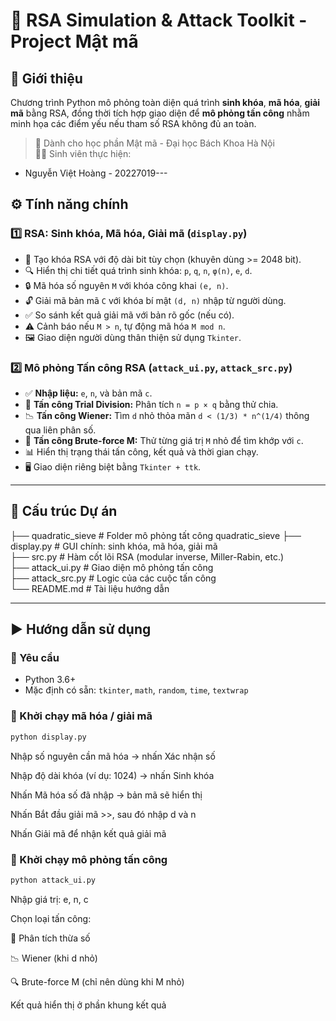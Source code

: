 # 🔐 RSA Simulation & Attack Toolkit - Project Mật mã
## 📘 Giới thiệu

Chương trình Python mô phỏng toàn diện quá trình **sinh khóa**, **mã hóa**, **giải mã** bằng RSA, đồng thời tích hợp giao diện để **mô phỏng tấn công** nhằm minh họa các điểm yếu nếu tham số RSA không đủ an toàn.

> 📌 Dành cho học phần Mật mã - Đại học Bách Khoa Hà Nội  
> 👨‍🎓 Sinh viên thực hiện:
- Nguyễn Việt Hoàng - 20227019---

## ⚙️ Tính năng chính

### 1️⃣ RSA: Sinh khóa, Mã hóa, Giải mã (`display.py`)
- 🔑 Tạo khóa RSA với độ dài bit tùy chọn (khuyên dùng >= 2048 bit).
- 🔍 Hiển thị chi tiết quá trình sinh khóa: `p`, `q`, `n`, `φ(n)`, `e`, `d`.
- 🔒 Mã hóa số nguyên `M` với khóa công khai `(e, n)`.
- 🔓 Giải mã bản mã `C` với khóa bí mật `(d, n)` nhập từ người dùng.
- ✅ So sánh kết quả giải mã với bản rõ gốc (nếu có).
- ⚠️ Cảnh báo nếu `M > n`, tự động mã hóa `M mod n`.
- 🖼️ Giao diện người dùng thân thiện sử dụng `Tkinter`.

### 2️⃣ Mô phỏng Tấn công RSA (`attack_ui.py`, `attack_src.py`)
- ✅ **Nhập liệu:** `e`, `n`, và bản mã `c`.
- 🔨 **Tấn công Trial Division:** Phân tích `n = p × q` bằng thử chia.
- 📉 **Tấn công Wiener:** Tìm `d` nhỏ thỏa mãn `d < (1/3) * n^(1/4)` thông qua liên phân số.
- 🧪 **Tấn công Brute-force M:** Thử từng giá trị `M` nhỏ để tìm khớp với `c`.
- 📊 Hiển thị trạng thái tấn công, kết quả và thời gian chạy.
- 🖥️ Giao diện riêng biệt bằng `Tkinter + ttk`.

---

## 📁 Cấu trúc Dự án

├── quadratic_sieve # Folder mô phỏng tất công quadratic_sieve
├── display.py # GUI chính: sinh khóa, mã hóa, giải mã  
├── src.py # Hàm cốt lõi RSA (modular inverse, Miller-Rabin, etc.)  
├── attack_ui.py # Giao diện mô phỏng tấn công  
├── attack_src.py # Logic của các cuộc tấn công  
└── README.md # Tài liệu hướng dẫn



---

## ▶️ Hướng dẫn sử dụng

### 🔧 Yêu cầu
- Python 3.6+
- Mặc định có sẵn: `tkinter`, `math`, `random`, `time`, `textwrap`

### 🧪 Khởi chạy mã hóa / giải mã
```bash
python display.py
```
Nhập số nguyên cần mã hóa → nhấn Xác nhận số

Nhập độ dài khóa (ví dụ: 1024) → nhấn Sinh khóa

Nhấn Mã hóa số đã nhập → bản mã sẽ hiển thị

Nhấn Bắt đầu giải mã >>, sau đó nhập d và n

Nhấn Giải mã để nhận kết quả giải mã
 ### 🧨 Khởi chạy mô phỏng tấn công
```bash
python attack_ui.py
```
Nhập giá trị: e, n, c

Chọn loại tấn công:

🧩 Phân tích thừa số

📉 Wiener (khi d nhỏ)

🔍 Brute-force M (chỉ nên dùng khi M nhỏ)

Kết quả hiển thị ở phần khung kết quả
